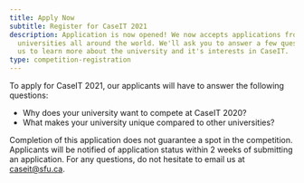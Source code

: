 ```yaml
---
title: Apply Now
subtitle: Register for CaseIT 2021
description: Application is now opened! We now accepts applications from
  universities all around the world. We'll ask you to answer a few questions for
  us to learn more about the university and it's interests in CaseIT.
type: competition-registration
---
```

To apply for CaseIT 2021, our applicants will have to answer the following questions:

* Why does your university want to compete at CaseIT 2020?
* What makes your university unique compared to other universities?

Completion of this application does not guarantee a spot in the competition. Applicants will be notified of application status within 2 weeks of submitting an application. For any questions, do not hesitate to email us at [caseit@sfu.ca](mailto:caseit@sfu.ca).